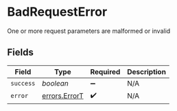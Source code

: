 # BadRequestError

One or more request parameters are malformed or invalid


## Fields

| Field                                          | Type                                           | Required                                       | Description                                    |
| ---------------------------------------------- | ---------------------------------------------- | ---------------------------------------------- | ---------------------------------------------- |
| `success`                                      | *boolean*                                      | :heavy_minus_sign:                             | N/A                                            |
| `error`                                        | [errors.ErrorT](../../models/errors/errort.md) | :heavy_check_mark:                             | N/A                                            |